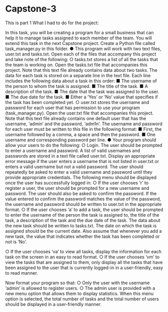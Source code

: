 # Capstone-3

This is part 1
What I had to do for the project:

In this task, you will be creating a program for a small business that can
help it to manage tasks assigned to each member of the team. You will extend this task in the next Capstone project. Create a Python file called task_manager.py in this folder.
● This program will work with two text files, user.txt and tasks.txt. Open each of the files that accompany this project and take note of the following:
○ tasks.txt stores a list of all the tasks that the team is working on. Open the tasks.txt file that accompanies this project. Note that this text file already contains data about two tasks. The data for each task is stored on a separate line in the text file. Each line includes the following data about a task in this order:
■ The username of the person to whom the task is assigned.
■ The title of the task.
■ A description of the task.
■ The date that the task was assigned to the user.
■ The due date for the task.
■ Either a ‘Yes’ or ‘No’ value that specifies if the task has been
completed yet.
○ user.txt stores the username and password for each user that has permission to use your program (task_manager.py). Open the user.txt file that accompanies this project. Note that this text file already contains one default user that has the username, ‘admin’ and the password, ‘adm1n’. The username and password for each user must be written to this file in the following format:
■ First, the username followed by a comma, a space and then the password.
■ One username and corresponding password per line. 
● Your program should allow your users to do the following:
○ Login. The user should be prompted to enter a username and password. A list of valid usernames and passwords are stored in a text file called user.txt. Display an appropriate error message if the user enters a username that is not listed in user.txt or enters a valid username but not a valid password. The user should repeatedly be asked to enter a valid username and password until they provide appropriate credentials.
The following menu should be displayed once the user has successfully logged in:
○ If the user chooses ‘r’ to register a user, the user should be prompted for a new username and password. The user should also be asked to confirm the password. If the value entered to confirm the password matches the value of the password, the username and password should be written to user.txt in the appropriate format.
○ If the user chooses ‘a’ to add a task, the user should be prompted to enter the username of the person the task is assigned to, the title of the task, a description of the task and the due date of the task. The data about the new task should be written to tasks.txt. The date on which the task is assigned should be the current date. Also assume that whenever you add a new task, the value that indicates whether the task has been completed or not is ‘No’.
  
○ If the user chooses ‘va’ to view all tasks, display the information for each task on the screen in an easy to read format.
○ If the user chooses ‘vm’ to view the tasks that are assigned to them, only display all the tasks that have been assigned to the user that is currently logged-in in a user-friendly, easy to read manner.

Now format your program so that:
○ Only the user with the username ‘admin’ is allowed to register users.
○ The admin user is provided with a new menu option that allows
them to display statistics. When this menu option is selected, the total number of tasks and the total number of users should be displayed in a user-friendly manner.
